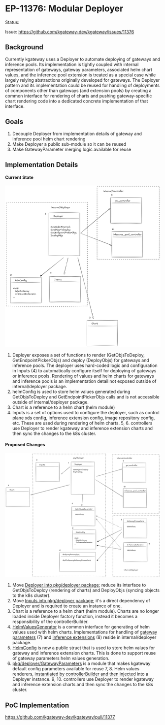 # EP-11376: Modular Deployer
 
Status:
 
Issue: https://github.com/kgateway-dev/kgateway/issues/11376
 
## Background
Currently kgateway uses a Deployer to automate deploying of gateways and inference pools. Its implementation is tightly coupled with internal representation of gateways, gateway parameters, associated helm chart values, and the inference pool extension is treated as a special case while largely relying abstractions originally developed for gateways.
The Deployer pattern and its implementation could be reused for handling of deployments of components other than gateways (and extension pools) by creating a common interface for rendering of charts and pushing gateway-specific chart rendering code into a dedicated concrete implementation of that interface.

## Goals
1. Decouple Deployer from implementation details of gateway and inference pool helm chart rendering
2. Make Deployer a public sub-module so it can be reused
3. Make GatewayParameter merging logic available for reuse

## Implementation Details

#### Current State

![current implementation of Deployer](resources/deployer-current-implementation.png "current implementation of Deployer")
1. Deployer exposes a set of functions to render (GetObjsToDeploy, GetEndpointPickerObjs) and deploy (DeployObjs) for gateways and inference pools. The deployer uses hard-coded logic and configuration in Inputs (4) to automatically configure itself for deploying of gateways or inference pools. Rendering of values and helm charts for gateways and inference pools is an implementation detail not exposed outside of internal/deployer package.
2. helmConfig is used to store helm values generated during GetObjsToDeploy and GetEndpointPickerObjs calls and is not accessible outside of internal/deployer package.
3. Chart is a reference to a helm chart (helm module) 
4. Inputs is a set of options used to configure the deployer, such as control plane xds config, inference extension config, image repository config, etc. These are used during rendering of helm charts.
5, 6. controllers use Deployer to render kgateway and inference extension charts and then sync the changes to the k8s cluster.

#### Proposed Changes

![proposed implementation of Deployer](resources/deployer-proposed-changes.png "proposed implementation of Deployer")
1. Move [Deployer into pkg/deployer package](https://github.com/kgateway-dev/kgateway/pull/11377/files#diff-f3c8137f0e1c7fd0ea790cd1766fded900c4c1466962827294d3efac0e85f840R57); reduce its interface to GetObjsToDeploy (rendering of charts) and DeployObjs (syncing objects to the k8s cluster).
2. Move [Inputs into pkg/deployer package](https://github.com/kgateway-dev/kgateway/pull/11377/files#diff-f3c8137f0e1c7fd0ea790cd1766fded900c4c1466962827294d3efac0e85f840R40); it's a direct dependency of Deployer and is required to create an instance of one.
3. Chart is a reference to a helm chart (helm module). Charts are no longer loaded inside Deployer factory function, instead it becomes a responsibility of the controllerBuilder.
4. [HelmValuesGenerator](https://github.com/kgateway-dev/kgateway/pull/11377/files#diff-9d7c35479e65bac7fd480cd082cb6c7d34679d56675ab6c79df66e606bb3cd0eR15) is a common interface for generating of helm values used with helm charts. Implementations for handling of [gateway parameters](https://github.com/kgateway-dev/kgateway/pull/11377/files#diff-f985bb8743470d3a6c7d2a3c524fae007e8912e37a001e5b3dbadb35c5379fa2R34) (7) and [inference extensions](https://github.com/kgateway-dev/kgateway/pull/11377/files#diff-16d2eb16223cdcf1bae9a6cdfadf95052bb0f6ae4aa54dde575795aeac5ac713R12) (8) reside in internal/deployer package.
5. [HelmConfig](https://github.com/kgateway-dev/kgateway/pull/11377/files#diff-03ea6362b8b7909144dd2a063e851ccc3de0602397c1ea0ac771a835e22091a9R10) is now a public struct that is used to store helm values for gateway and inference extension charts. This is done to support reuse of gateway parameters helm values generation.
6. [pkg/deployer/GatewayParameters](https://github.com/kgateway-dev/kgateway/pull/11377/files#diff-9d7c35479e65bac7fd480cd082cb6c7d34679d56675ab6c79df66e606bb3cd0eR53) is a module that makes kgateway default config parameters available for reuse
7, 8. Helm values renderers, [instantiated by controllerBuilder and then injected](https://github.com/kgateway-dev/kgateway/pull/11377/files#diff-c04d0ac99726d6a18164b34a2ec4a8bacbee9667ec7ee3260b5bb930f545eb42R202) into a Deployer instance.
9, 10. controllers use Deployer to render kgateway and inference extension charts and then sync the changes to the k8s cluster.

## PoC Implementation
https://github.com/kgateway-dev/kgateway/pull/11377
